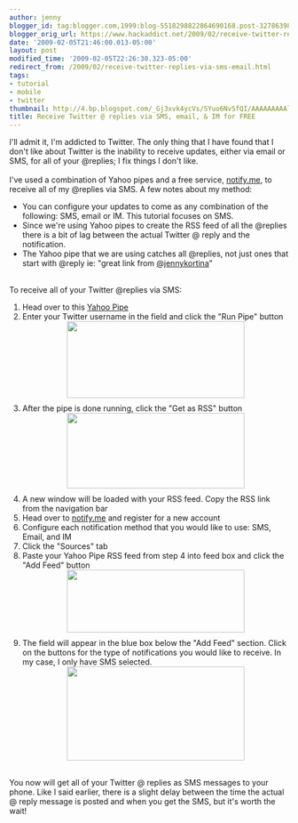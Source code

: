 ```yaml
---
author: jenny
blogger_id: tag:blogger.com,1999:blog-5518298822864690168.post-3278639883691681489
blogger_orig_url: https://www.hackaddict.net/2009/02/receive-twitter-replies-via-sms-email.html
date: '2009-02-05T21:46:00.013-05:00'
layout: post
modified_time: '2009-02-05T22:26:30.323-05:00'
redirect_from: /2009/02/receive-twitter-replies-via-sms-email.html
tags:
- tutorial
- mobile
- twitter
thumbnail: http://4.bp.blogspot.com/_Gj3xvk4ycVs/SYuo6NvSfQI/AAAAAAAAAlM/CL7QD_bT8bA/s72-c/field.png
title: Receive Twitter @ replies via SMS, email, & IM for FREE
---
```


I'll admit it, I'm addicted to Twitter.    The only thing that I have found that I don't like about Twitter is the inability to receive updates, either via email or SMS, for all of your @replies; I fix things I don't like.<br /><br />I've used a combination of Yahoo pipes and a free service, <a href="http://notify.me/">notify.me</a>, to receive all of my @replies via SMS.      A few notes about my method:<br /><ul><li>You can configure your updates to come as any combination of the following: SMS, email or IM.   This tutorial focuses on SMS.<br /></li><li>Since we're using Yahoo pipes to create the RSS feed of all the @replies there is a bit of lag between the actual Twitter @ reply and the notification.</li><li>The Yahoo pipe that we are using catches all @replies, not just ones that start with @reply ie: "great link from <a href="http://twitter.com/jennykortina">@jennykortina</a>"<br /></li></ul><br />To receive all of your Twitter @replies via SMS:<ol><li>Head over to this <a href="http://pipes.yahoo.com/geekygirldawn/ea0f9c9d6e951617143d4def230d4d3b">Yahoo Pipe</a></li><li>Enter your Twitter username in the field and click the "Run Pipe" button<a onblur="try {parent.deselectBloggerImageGracefully();} catch(e) {}" href="http://4.bp.blogspot.com/_Gj3xvk4ycVs/SYuo6NvSfQI/AAAAAAAAAlM/CL7QD_bT8bA/s1600-h/field.png"><img style="margin: 0px auto 10px; display: block; text-align: center; cursor: pointer; width: 320px; height: 138px;" src="http://4.bp.blogspot.com/_Gj3xvk4ycVs/SYuo6NvSfQI/AAAAAAAAAlM/CL7QD_bT8bA/s320/field.png" alt="" id="BLOGGER_PHOTO_ID_5299515104605404418" border="0" /></a></li><li>After the pipe is done running, click the "Get as RSS" button<a onblur="try {parent.deselectBloggerImageGracefully();} catch(e) {}" href="http://3.bp.blogspot.com/_Gj3xvk4ycVs/SYupGDwhDtI/AAAAAAAAAlU/9I6ZcWTG3aY/s1600-h/rss.png"><img style="margin: 0px auto 10px; display: block; text-align: center; cursor: pointer; width: 320px; height: 136px;" src="http://3.bp.blogspot.com/_Gj3xvk4ycVs/SYupGDwhDtI/AAAAAAAAAlU/9I6ZcWTG3aY/s320/rss.png" alt="" id="BLOGGER_PHOTO_ID_5299515308084629202" border="0" /></a></li><li>A new window will be loaded with your RSS feed.  Copy the RSS link from the navigation bar</li><li>Head over to <a href="http://notify.me/">notify.me</a> and register for a new account</li><li>Configure each notification method that you would like to use: SMS, Email, and IM</li><li>Click the "Sources" tab</li><li>Paste your Yahoo Pipe RSS feed from step 4 into feed box and click the "Add Feed" button<a onblur="try {parent.deselectBloggerImageGracefully();} catch(e) {}" href="http://2.bp.blogspot.com/_Gj3xvk4ycVs/SYupib3rtAI/AAAAAAAAAlc/wznh61XJOJE/s1600-h/feednotify.png"><img style="margin: 0px auto 10px; display: block; text-align: center; cursor: pointer; width: 320px; height: 113px;" src="http://2.bp.blogspot.com/_Gj3xvk4ycVs/SYupib3rtAI/AAAAAAAAAlc/wznh61XJOJE/s320/feednotify.png" alt="" id="BLOGGER_PHOTO_ID_5299515795593475074" border="0" /></a></li><li>The field will appear in the blue box below the "Add Feed" section.  Click on the buttons for the type of notifications you would like to receive.  In my case, I only have SMS selected.<a onblur="try {parent.deselectBloggerImageGracefully();} catch(e) {}" href="http://4.bp.blogspot.com/_Gj3xvk4ycVs/SYup3xTzxAI/AAAAAAAAAlk/VX0WND63w9c/s1600-h/sms.png"><img style="margin: 0px auto 10px; display: block; text-align: center; cursor: pointer; width: 320px; height: 169px;" src="http://4.bp.blogspot.com/_Gj3xvk4ycVs/SYup3xTzxAI/AAAAAAAAAlk/VX0WND63w9c/s320/sms.png" alt="" id="BLOGGER_PHOTO_ID_5299516162125841410" border="0" /></a></li></ol><br />You now will get all of your Twitter @ replies as SMS messages to your phone.  Like I said earlier, there is a slight delay between the time the actual @ reply message is posted and when you get the SMS, but it's worth the wait!<a href="http://twitter.com/jennykortina"><br /></a>